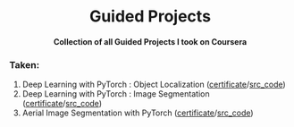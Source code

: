 <h1 align="center">Guided Projects</h1>
<h4 align="center">Collection of all Guided Projects I took on Coursera</h4>

<h3>Taken:</h3>
<ol type="1">
    <li>Deep Learning with PyTorch : Object Localization (<a href="https://coursera.org/share/69a1c85aede0fa6fc7ddc472c0a9018a">certificate</a>/<a href="https://github.com/QuanHNguyen232/Coursera-courses/blob/main/Guided-Project/Deep-Learning-with-PyTorch-Object-Localization.ipynb">src_code</a>)
    </li>
    <li>Deep Learning with PyTorch : Image Segmentation (<a href="https://coursera.org/share/0437c4cfdc823c2e7b2b1f92dc83da27">certificate</a>/<a href="https://github.com/QuanHNguyen232/Coursera-courses/blob/main/Guided-Project/Deep-Learning-with-PyTorch-ImageSegmentation.ipynb">src_code</a>)
    </li>
    <li>Aerial Image Segmentation with PyTorch (<a href="https://coursera.org/share/1564a35bcb8ba285638c61f8eb59f5b9">certificate</a>/<a href="https://github.com/QuanHNguyen232/Coursera-courses/blob/main/Guided-Project/">src_code</a>)
    </li>
</ol>
